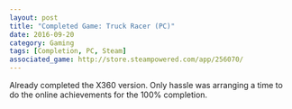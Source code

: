```yaml
---
layout: post
title: "Completed Game: Truck Racer (PC)"
date: 2016-09-20
category: Gaming
tags: [Completion, PC, Steam]
associated_game: http://store.steampowered.com/app/256070/
---
```


Already completed the X360 version.
Only hassle was arranging a time to do the online achievements for the 100% completion.